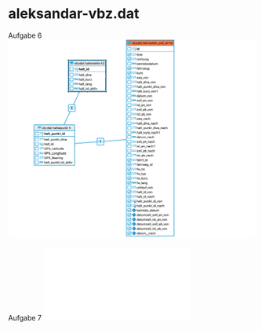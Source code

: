 # aleksandar-vbz.dat

Aufgabe 6
<img src= "pictures/Task6.png" width="600">

Aufgabe 7
![](code/Task7.sql)
